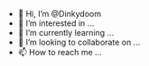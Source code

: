- 👋 Hi, I’m @Dinkydoom
- 👀 I’m interested in ...
- 🌱 I’m currently learning ...
- 💞️ I’m looking to collaborate on ...
- 📫 How to reach me ...

<!---
Dinkydoom/Dinkydoom is a ✨ special ✨ repository because its `README.md` (this file) appears on your GitHub profile.
You can click the Preview link to take a look at your changes.
--->
